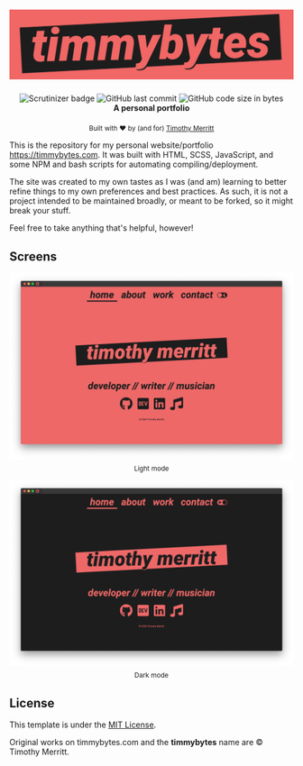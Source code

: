 <h1 align="center">
  <img src="./img/timmybytes_banner.png" alt="Timmybytes logo banenr" />
</h1>

<div align="center">

  <img src="https://scrutinizer-ci.com/g/timmybytes/timmybytes-website/badges/quality-score.png?b=main" alt="Scrutinizer badge" />
  <img alt="GitHub last commit" src="https://img.shields.io/github/last-commit/timmybytes/timmybytes-website">
  <img alt="GitHub code size in bytes" src="https://img.shields.io/github/languages/code-size/timmybytes/timmybytes-website">
</div>

<div align="center">
  <strong>A personal portfolio</strong>
</div>

<p align="center">
  <sub>Built with ❤︎ by (and for)
  <a href="https://timmybytes.com">Timothy Merritt</a>
</div>


This is the repository for my personal website/portfolio <https://timmybytes.com>. It was built with HTML, SCSS, JavaScript, and some NPM and bash scripts for automating compiling/deployment.

The site was created to my own tastes as I was (and am) learning to better refine things to my own preferences and best practices. As such, it is not a project intended to be maintained broadly, or meant to be forked, so it might break your stuff.

Feel free to take anything that's helpful, however!

## Screens

<p align="center">
  <img src="./img/timmybytes-screenshot.png" alt="Screenshot of timmybytes.com in light mode" />
  <sub>Light mode</sub>
</p>

<p align="center">
  <img src="./img/timmybytes-screenshot-dark.png" alt="Screenshot of timmybytes.com in dark mode" />
  <sub>Dark mode</sub>
</p>

## License

This template is under the [MIT License](./LICENSE).

Original works on timmybytes.com and the **timmybytes** name are © Timothy Merritt.
